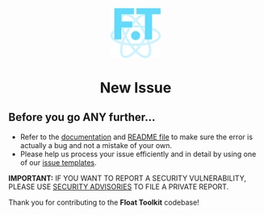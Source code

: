 <div align="center" style="margin-bottom: 0.5rem">
	<img src="https://raw.githubusercontent.com/float-toolkit/react/HEAD/media/ftreact.svg" width="100" />
</div>

<h1 align="center">New Issue</h1>

## Before you go ANY further...

-   Refer to the [documentation](https://float-toolkit.web.app) and
    [README file](https://github.com/float-toolkit/react/blob/master/README.md) to make sure the error is actually a bug and not a
    mistake of your own.
-   Please help us process your issue efficiently and in detail by using one of our
    [issue templates](https://github.com/float-toolkit/react/issues/new/choose).

**IMPORTANT:** IF YOU WANT TO REPORT A SECURITY VULNERABILITY, PLEASE USE
[SECURITY ADVISORIES](https://github.com/float-toolkit/react/security/advisories/new) TO FILE A PRIVATE REPORT.

Thank you for contributing to the **Float Toolkit** codebase!

